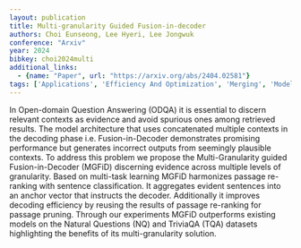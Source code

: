 ```yaml
---
layout: publication
title: Multi-granularity Guided Fusion-in-decoder
authors: Choi Eunseong, Lee Hyeri, Lee Jongwuk
conference: "Arxiv"
year: 2024
bibkey: choi2024multi
additional_links:
  - {name: "Paper", url: "https://arxiv.org/abs/2404.02581"}
tags: ['Applications', 'Efficiency And Optimization', 'Merging', 'Model Architecture', 'Pruning']
---
```

In Open-domain Question Answering (ODQA) it is essential to discern relevant contexts as evidence and avoid spurious ones among retrieved results. The model architecture that uses concatenated multiple contexts in the decoding phase i.e. Fusion-in-Decoder demonstrates promising performance but generates incorrect outputs from seemingly plausible contexts. To address this problem we propose the Multi-Granularity guided Fusion-in-Decoder (MGFiD) discerning evidence across multiple levels of granularity. Based on multi-task learning MGFiD harmonizes passage re-ranking with sentence classification. It aggregates evident sentences into an anchor vector that instructs the decoder. Additionally it improves decoding efficiency by reusing the results of passage re-ranking for passage pruning. Through our experiments MGFiD outperforms existing models on the Natural Questions (NQ) and TriviaQA (TQA) datasets highlighting the benefits of its multi-granularity solution.

